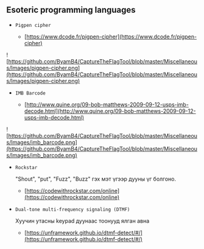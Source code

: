 Esoteric programming languages
--------------------


* `Pigpen cipher`

	* [https://www.dcode.fr/pigpen-cipher](https://www.dcode.fr/pigpen-cipher)
	
![https://github.com/ByamB4/CaptureTheFlagTool/blob/master/Miscellaneous/Images/pigpen-cipher.png](https://github.com/ByamB4/CaptureTheFlagTool/blob/master/Miscellaneous/Images/pigpen-cipher.png)

* `IMB Barcode`
	
	* [http://www.quine.org/09-bob-matthews-2009-09-12-usps-imb-decode.html](http://www.quine.org/09-bob-matthews-2009-09-12-usps-imb-decode.html)
	
![https://github.com/ByamB4/CaptureTheFlagTool/blob/master/Miscellaneous/Images/imb_barcode.png](https://github.com/ByamB4/CaptureTheFlagTool/blob/master/Miscellaneous/Images/imb_barcode.png)
	
	
* `Rockstar`
	
	"Shout", "put", "Fuzz", "Buzz" гэх мэт үгээр дууны үг болгоно. 
	* [https://codewithrockstar.com/online](https://codewithrockstar.com/online)

* `Dual-tone multi-frequency signaling (DTMF)`

	Хуучин утасны keypad дуунаас тоонууд ялган авна
	* [https://unframework.github.io/dtmf-detect/#/](https://unframework.github.io/dtmf-detect/#/)

